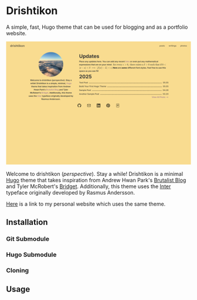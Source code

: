 # Drishtikon 

A simple, fast, Hugo theme that can be used for blogging and as a portfolio website.

![./images/screenshot.png](https://raw.githubusercontent.com/kishenarayan/drishtikon/main/images/screenshot.png)

Welcome to drishtikon (*perspective*). Stay a while! Drishtikon is a minimal [Hugo](https://gohugo.io/) theme that takes inspiration from Andrew Hwan Park's [Brutalist Blog](https://hw4n.com/brutalist-blog/) and Tyler McRobert's [Bridget](https://tylermcrobert.com/bridget-baker). Additionally, this theme uses the [Inter](https://rsms.me/inter/) typeface originally developed by Rasmus Andersson.

[Here](https://kishenarayan.github.io) is a link to my personal website which uses the same theme. 

## Installation

### Git Submodule 

### Hugo Submodule 

### Cloning 

## Usage 







